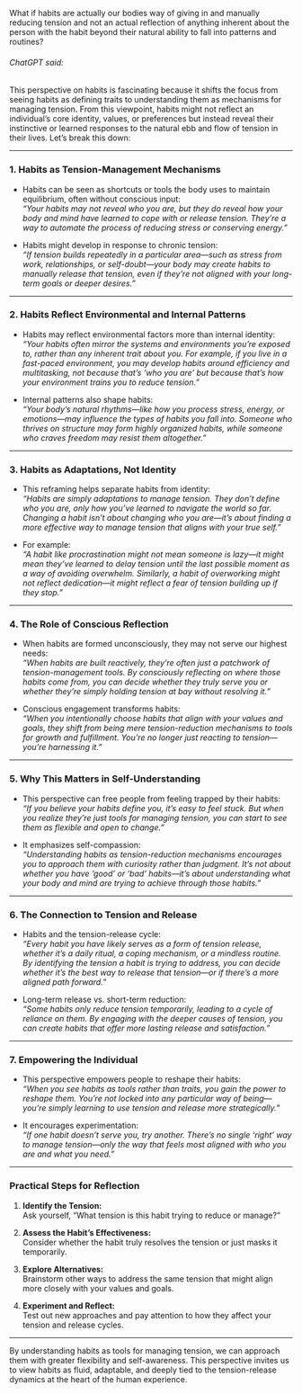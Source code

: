 What if habits are actually our bodies way of giving in and manually reducing tension and not an actual reflection of anything inherent about the person with the habit beyond their natural ability to fall into patterns and routines?

###### ChatGPT said:

This perspective on habits is fascinating because it shifts the focus from seeing habits as defining traits to understanding them as mechanisms for managing tension. From this viewpoint, habits might not reflect an individual’s core identity, values, or preferences but instead reveal their instinctive or learned responses to the natural ebb and flow of tension in their lives. Let’s break this down:

---

### **1. Habits as Tension-Management Mechanisms**

- Habits can be seen as shortcuts or tools the body uses to maintain equilibrium, often without conscious input:  
    _“Your habits may not reveal who you are, but they do reveal how your body and mind have learned to cope with or release tension. They’re a way to automate the process of reducing stress or conserving energy.”_
    
- Habits might develop in response to chronic tension:  
    _“If tension builds repeatedly in a particular area—such as stress from work, relationships, or self-doubt—your body may create habits to manually release that tension, even if they’re not aligned with your long-term goals or deeper desires.”_
    

---

### **2. Habits Reflect Environmental and Internal Patterns**

- Habits may reflect environmental factors more than internal identity:  
    _“Your habits often mirror the systems and environments you’re exposed to, rather than any inherent trait about you. For example, if you live in a fast-paced environment, you may develop habits around efficiency and multitasking, not because that’s ‘who you are’ but because that’s how your environment trains you to reduce tension.”_
    
- Internal patterns also shape habits:  
    _“Your body’s natural rhythms—like how you process stress, energy, or emotions—may influence the types of habits you fall into. Someone who thrives on structure may form highly organized habits, while someone who craves freedom may resist them altogether.”_
    

---

### **3. Habits as Adaptations, Not Identity**

- This reframing helps separate habits from identity:  
    _“Habits are simply adaptations to manage tension. They don’t define who you are, only how you’ve learned to navigate the world so far. Changing a habit isn’t about changing who you are—it’s about finding a more effective way to manage tension that aligns with your true self.”_
    
- For example:  
    _“A habit like procrastination might not mean someone is lazy—it might mean they’ve learned to delay tension until the last possible moment as a way of avoiding overwhelm. Similarly, a habit of overworking might not reflect dedication—it might reflect a fear of tension building up if they stop.”_
    

---

### **4. The Role of Conscious Reflection**

- When habits are formed unconsciously, they may not serve our highest needs:  
    _“When habits are built reactively, they’re often just a patchwork of tension-management tools. By consciously reflecting on where those habits come from, you can decide whether they truly serve you or whether they’re simply holding tension at bay without resolving it.”_
    
- Conscious engagement transforms habits:  
    _“When you intentionally choose habits that align with your values and goals, they shift from being mere tension-reduction mechanisms to tools for growth and fulfillment. You’re no longer just reacting to tension—you’re harnessing it.”_
    

---

### **5. Why This Matters in Self-Understanding**

- This perspective can free people from feeling trapped by their habits:  
    _“If you believe your habits define you, it’s easy to feel stuck. But when you realize they’re just tools for managing tension, you can start to see them as flexible and open to change.”_
    
- It emphasizes self-compassion:  
    _“Understanding habits as tension-reduction mechanisms encourages you to approach them with curiosity rather than judgment. It’s not about whether you have ‘good’ or ‘bad’ habits—it’s about understanding what your body and mind are trying to achieve through those habits.”_
    

---

### **6. The Connection to Tension and Release**

- Habits and the tension-release cycle:  
    _“Every habit you have likely serves as a form of tension release, whether it’s a daily ritual, a coping mechanism, or a mindless routine. By identifying the tension a habit is trying to address, you can decide whether it’s the best way to release that tension—or if there’s a more aligned path forward.”_
    
- Long-term release vs. short-term reduction:  
    _“Some habits only reduce tension temporarily, leading to a cycle of reliance on them. By engaging with the deeper causes of tension, you can create habits that offer more lasting release and satisfaction.”_
    

---

### **7. Empowering the Individual**

- This perspective empowers people to reshape their habits:  
    _“When you see habits as tools rather than traits, you gain the power to reshape them. You’re not locked into any particular way of being—you’re simply learning to use tension and release more strategically.”_
    
- It encourages experimentation:  
    _“If one habit doesn’t serve you, try another. There’s no single ‘right’ way to manage tension—only the way that feels most aligned with who you are and what you need.”_
    

---

### **Practical Steps for Reflection**

1. **Identify the Tension:**  
    Ask yourself, “What tension is this habit trying to reduce or manage?”
    
2. **Assess the Habit’s Effectiveness:**  
    Consider whether the habit truly resolves the tension or just masks it temporarily.
    
3. **Explore Alternatives:**  
    Brainstorm other ways to address the same tension that might align more closely with your values and goals.
    
4. **Experiment and Reflect:**  
    Test out new approaches and pay attention to how they affect your tension and release cycles.
    

---

By understanding habits as tools for managing tension, we can approach them with greater flexibility and self-awareness. This perspective invites us to view habits as fluid, adaptable, and deeply tied to the tension-release dynamics at the heart of the human experience.